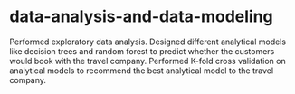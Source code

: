 # data-analysis-and-data-modeling
Performed exploratory data analysis. Designed different analytical models like decision trees and random forest to
predict whether the customers would book with the travel company.
Performed K-fold cross validation on analytical models to recommend the best analytical model to the travel
company.

